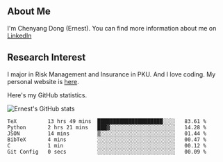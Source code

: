 ## About Me

I'm Chenyang Dong (Ernest). You can find more information about me on [LinkedIn](https://www.linkedin.com/in/%E6%99%A8%E9%98%B3-%E8%91%A3-918ab41b4/)

## Research Interest

I major in Risk Management and Insurance in PKU. And I love coding. My personal website is [here](https://ernestdong.github.io).

Here's my GitHub statistics.

![Ernest's GitHub stats](https://github-readme-stats.vercel.app/api?username=ErnestDong&show_icons=true?count_private=true)

<!--START_SECTION:waka-->

```text
TeX          13 hrs 49 mins  █████████████████████░░░░   83.61 %
Python       2 hrs 21 mins   ███▓░░░░░░░░░░░░░░░░░░░░░   14.28 %
JSON         14 mins         ▒░░░░░░░░░░░░░░░░░░░░░░░░   01.44 %
BibTeX       4 mins          ░░░░░░░░░░░░░░░░░░░░░░░░░   00.47 %
C            1 min           ░░░░░░░░░░░░░░░░░░░░░░░░░   00.12 %
Git Config   0 secs          ░░░░░░░░░░░░░░░░░░░░░░░░░   00.09 %
```

<!--END_SECTION:waka-->
